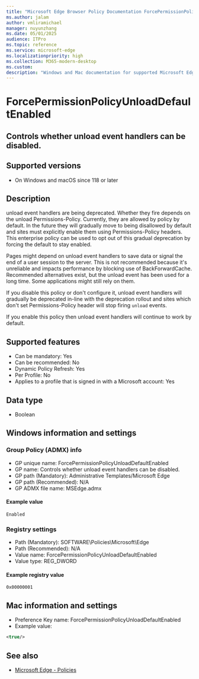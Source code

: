 ```yaml
---
title: "Microsoft Edge Browser Policy Documentation ForcePermissionPolicyUnloadDefaultEnabled"
ms.author: jalam
author: vmliramichael
manager: nuyunzhang
ms.date: 05/01/2025
audience: ITPro
ms.topic: reference
ms.service: microsoft-edge
ms.localizationpriority: high
ms.collection: M365-modern-desktop
ms.custom:
description: "Windows and Mac documentation for supported Microsoft Edge Browser policy: Controls whether unload event handlers can be disabled."
---
```


<!--THIS FILE IS AUTOMATICALLY GENERATED. MANUAL CHANGES WILL BE OVERWRITTEN.-->
<!--Please contact the Microsoft Edge Manageability team with any questions.-->

# ForcePermissionPolicyUnloadDefaultEnabled

## Controls whether unload event handlers can be disabled.


## Supported versions

- On Windows and macOS since 118 or later

## Description

unload event handlers are being deprecated. Whether they fire depends on the unload Permissions-Policy.
Currently, they are allowed by policy by default. In the future they will gradually move to being disallowed by default and sites must explicitly enable them using Permissions-Policy headers.
This enterprise policy can be used to opt out of this gradual deprecation by forcing the default to stay enabled.

Pages might depend on unload event handlers to save data or signal the end of a user session to the server.
This is not recommended because it's unreliable and impacts performance by blocking use of BackForwardCache.
Recommended alternatives exist, but the unload event has been used for a long time. Some applications might still rely on them.

If you disable this policy or don't configure it, unload event handlers will gradually be deprecated in-line with the deprecation rollout and sites which don't set Permissions-Policy header will stop firing `unload` events.

If you enable this policy then unload event handlers will continue to work by default.

## Supported features

- Can be mandatory: Yes
- Can be recommended: No
- Dynamic Policy Refresh: Yes
- Per Profile: No
- Applies to a profile that is signed in with a Microsoft account: Yes

## Data type

- Boolean

## Windows information and settings

### Group Policy (ADMX) info

- GP unique name: ForcePermissionPolicyUnloadDefaultEnabled
- GP name: Controls whether unload event handlers can be disabled.
- GP path (Mandatory): Administrative Templates/Microsoft Edge
- GP path (Recommended): N/A
- GP ADMX file name: MSEdge.admx

#### Example value

```
Enabled
```

### Registry settings

- Path (Mandatory): SOFTWARE\Policies\Microsoft\Edge
- Path (Recommended): N/A
- Value name: ForcePermissionPolicyUnloadDefaultEnabled
- Value type: REG_DWORD

#### Example registry value

```
0x00000001
```


## Mac information and settings

- Preference Key name: ForcePermissionPolicyUnloadDefaultEnabled
- Example value:

```xml
<true/>
```

## See also
- [Microsoft Edge - Policies](../microsoft-edge-policies.md)
